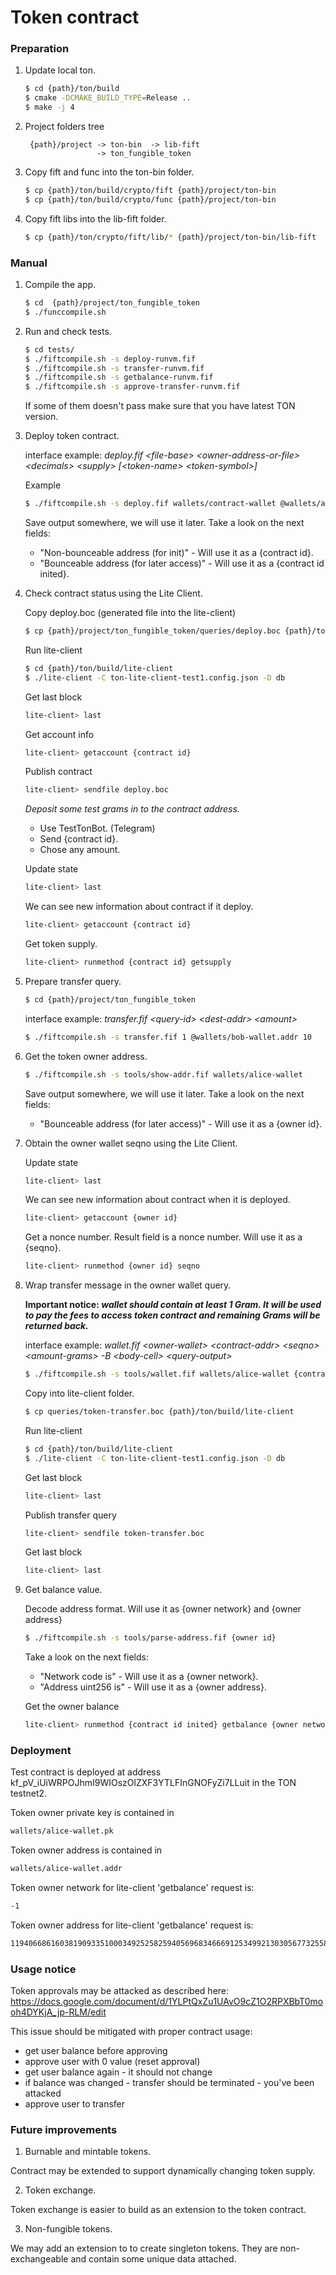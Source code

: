 # Token contract

### Preparation

1. Update local ton.

    ```bash
    $ cd {path}/ton/build
    $ cmake -DCMAKE_BUILD_TYPE=Release ..
    $ make -j 4
    ```

2. Project folders tree 
    ```
     {path}/project -> ton-bin  -> lib-fift
                    -> ton_fungible_token
    ```

3. Copy fift and func into the ton-bin folder.

    ```bash
    $ cp {path}/ton/build/crypto/fift {path}/project/ton-bin
    $ cp {path}/ton/build/crypto/func {path}/project/ton-bin
    ```

4. Copy fift libs into the lib-fift folder.

    ```bash
    $ cp {path}/ton/crypto/fift/lib/* {path}/project/ton-bin/lib-fift
    ```

### Manual

1. Compile the app.

    ```bash
    $ cd  {path}/project/ton_fungible_token
    $ ./funccompile.sh 
    ```

2. Run and check tests.

    ```bash
    $ cd tests/
    $ ./fiftcompile.sh -s deploy-runvm.fif
    $ ./fiftcompile.sh -s transfer-runvm.fif
    $ ./fiftcompile.sh -s getbalance-runvm.fif
    $ ./fiftcompile.sh -s approve-transfer-runvm.fif
    ```
    
    If some of them doesn't pass make sure that you have latest TON version.

3. Deploy token contract.

    interface example: *deploy.fif \<file-base\> \<owner-address-or-file\> \<decimals\> \<supply\> [\<token-name\> \<token-symbol\>]*
    
    Example
    ```bash
    $ ./fiftcompile.sh -s deploy.fif wallets/contract-wallet @wallets/alice-wallet.addr 0 1000 TON TON
    ```
    Save output somewhere, we will use it later. Take a look on the next fields:

    - "Non-bounceable address (for init)" - Will use it as a {contract id}.
    - "Bounceable address (for later access)" - Will use it as a {contract id inited}.
    
4. Check contract status using the Lite Client.

    Copy deploy.boc (generated file into the lite-client) 
    ```bash
    $ cp {path}/project/ton_fungible_token/queries/deploy.boc {path}/ton/build/lite-client
    ```
    
    Run lite-client
    ```bash
    $ cd {path}/ton/build/lite-client
    $ ./lite-client -C ton-lite-client-test1.config.json -D db
    ```
    
    Get last block
    ```bash
    lite-client> last 
     ```
    
    Get account info 
    ```bash
    lite-client> getaccount {contract id}
    ```
    
    Publish contract
    ```bash
    lite-client> sendfile deploy.boc
    ```
    
     *Deposit some test grams in to the contract address.*
     - Use TestTonBot. (Telegram)
     - Send {contract id}.
     - Chose any amount.
      
    Update state
    ```bash
    lite-client> last
    ```
    
    We can see new information about contract if it deploy.
    ```bash
    lite-client> getaccount {contract id}
    ```
    
    Get token supply.
    ```bash
    lite-client> runmethod {contract id} getsupply
    ```

5. Prepare transfer query.
    
    ```bash
    $ cd {path}/project/ton_fungible_token
    ```
    
    interface example: *transfer.fif \<query-id\> \<dest-addr\> \<amount\>*
    
    ```bash
    $ ./fiftcompile.sh -s transfer.fif 1 @wallets/bob-wallet.addr 10
    ```

6. Get the token owner address.

    ```bash
    $ ./fiftcompile.sh -s tools/show-addr.fif wallets/alice-wallet
    ```

    Save output somewhere, we will use it later. Take a look on the next fields:
    
    - "Bounceable address (for later access)" - Will use it as a {owner id}.

7. Obtain the owner wallet seqno using the Lite Client.

    Update state
    ```bash
    lite-client> last
    ```

    We can see new information about contract when it is deployed.
    ```bash
    lite-client> getaccount {owner id}
    ```

    Get a nonce number. Result field is a nonce number. Will use it as a {seqno}.
    ```bash
    lite-client> runmethod {owner id} seqno
    ```

7. Wrap transfer message in the owner wallet query.

    **Important notice: _wallet should contain at least 1 Gram. It will be used to pay the fees to access token contract and remaining Grams will be returned back._**

    interface example: *wallet.fif \<owner-wallet\> \<contract-addr\> \<seqno\> \<amount-grams\> -B \<body-cell\> \<query-output\>*

    ```bash
    $ ./fiftcompile.sh -s tools/wallet.fif wallets/alice-wallet {contract id inited} {seqno} 1 -B queries/body-transfer.boc queries/token-transfer
    ```

    Copy into lite-client folder.
    ```bash
    $ cp queries/token-transfer.boc {path}/ton/build/lite-client 
    ```
    
    Run lite-client
    ```bash
    $ cd {path}/ton/build/lite-client
    $ ./lite-client -C ton-lite-client-test1.config.json -D db
    ```
    
    Get last block
    ```bash
    lite-client> last 
    ```
    
    Publish transfer query
    ```bash
    lite-client> sendfile token-transfer.boc
    ```
    
    Get last block
    ```bash
    lite-client> last
    ```
    
8. Get balance value.

    Decode address format. Will use it as {owner network} and {owner address}
    ```bash
    $ ./fiftcompile.sh -s tools/parse-address.fif {owner id}
    ```

    Take a look on the next fields:

    - "Network code is" - Will use it as a {owner network}.
    - "Address uint256 is" - Will use it as a {owner address}.

    Get the owner balance
    ```bash
    lite-client> runmethod {contract id inited} getbalance {owner network} {owner address}
    ```

### Deployment

Test contract is deployed at address kf_pV_iUiWRPOJhmI9WIOszOlZXF3YTLFInGNOFyZi7LLuit in the TON testnet2.

Token owner private key is contained in
```bash
wallets/alice-wallet.pk
```

Token owner address is contained in
```bash
wallets/alice-wallet.addr
```

Token owner network for lite-client 'getbalance' request is:
```bash
-1
```

Token owner address for lite-client 'getbalance' request is:
```bash
11940668616038190933510003492525825940569683466691253499213030567732558073356
```

### Usage notice

Token approvals may be attacked as described here: https://docs.google.com/document/d/1YLPtQxZu1UAvO9cZ1O2RPXBbT0mooh4DYKjA_jp-RLM/edit

This issue should be mitigated with proper contract usage:

- get user balance before approving
- approve user with 0 value (reset approval)
- get user balance again - it should not change
- if balance was changed - transfer should be terminated - you've been attacked
- approve user to transfer

### Future improvements

1. Burnable and mintable tokens.

Contract may be extended to support dynamically changing token supply.

2. Token exchange.

Token exchange is easier to build as an extension to the token contract.

3. Non-fungible tokens.

We may add an extension to to create singleton tokens. They are non-exchangeable and contain some unique data attached.